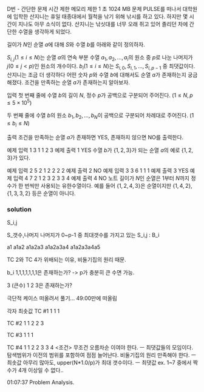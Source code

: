 D번 - 간단한 문제
시간 제한	메모리 제한
1 초	1024 MB
문제
PULSE를 떠나서 대학원에 입학한 산지니는 휴일 태종대에서 월척을 낚기 위해 낚시를 하고 있다. 하지만 몇 시간이 지나도 아무 소식이 없다. 산지니는 낚싯대를 너무 오래 쥐고 있어 졸리던 차에 간단한 수열을 생각하게 되었다.

길이가 $N$인 순열 $a$에 대해 $S$와 수열 $b$를 아래와 같이 정의하자.

$S_{i,j}(1 \leq i \leq N)$는 순열 $a$의 연속 부분 수열 $a_1, a_2, ..., a_i$의 원소 중 $p$로 나눈 나머지가 $j(0 \leq j < p)$인 원소의 개수이다.
$b_i(1 \leq i \leq N)$는 $S_{i,0}, S_{i,1}, ... , S_{i,p-1}$ 중 최댓값이다.
산지니는 조금 더 생각하다 어떤 숫자 $p$와 수열 $b$에 대해서도 순열 $a$가 존재하는지 궁금해졌다. 조건을 만족하는 순열 $a$가 존재하는지 알아보자. 

입력
첫 번째 줄에 수열 $b$의 길이 $N$, 정수 $p$가 공백으로 구분되어 주어진다. $(1 \leq N, p \leq 5 \times 10^5)$ 

두 번째 줄에 수열 $b$의 원소 $b_1, b_2, …, b_N$이 공백으로 구분되어 차례대로 주어진다. $(1 \leq b_i \leq N)$ 

출력
 조건을 만족하는 순열 $a$가 존재하면 YES, 존재하지 않으면 NO를 출력한다.


예제 입력 1 
3 1
1 2 3
예제 출력 1 
YES
수열 $b$가 $\{1, 2, 3\}$가 되는 순열 $a$의 예로 $\{1, 2, 3\}$가 있다.

예제 입력 2 
5 2
1 2 2 2 2
예제 출력 2 
NO
예제 입력 3 
3 6
1 1 1
예제 출력 3 
YES
예제 입력 4 
7 2
1 2 3 2 3 3 4
예제 출력 4 
NO
노트
길이가 $N$인 순열은 $1$부터 $N$까지 정수가 한 번씩만 사용되는 유한수열이다. 예를 들어 $\{1, 2, 4, 3\}$은 순열이지만 $\{1, 4, 2\}$, $\{1, 3, 3, 2\}$ 등은 순열이 아니다.


### solution
S_i,j

S_갯수,나머지
나머지가 0~p-1 중 최대갯수를 가지고 있는 S_i,j : B_i

a1
a1a2
a1a2a3
a1a2a3a4
a1a2a3a4a5

TC 2와 TC 4가 위배되는 이유, 비둘기집의 원리 때문.

b_i 1,1,1,1,1,1,1은 존재하는가? -> p가 충분히 큰 수면 가능.

3 (큰수)
1 2 3은 존재하는가?


극단적 케이스 떠올려서 풀기... 49:00만에 떠올림

각자 최솟값
TC #1
1 1 1

TC #2
1 1 2 2 3

TC #3
1 1 1

TC #4
1 1 2 2 3 3 4
<조건>
무조건 오름차순 이여야 한다. ㅡ 최댓값들의 모임이다. 탐색범위가 이전의 범위를 포함하여 점점 늘어난다.
비둘기집의 원리 만족해야 한다. ㅡ 최솟값
아무리 많아도, upper(N*1.0/p)가 최대 갯수이다.  ㅡ 최댓값
ex. 1~7 중에서 짝수가 4개 이상일 수 없다..

01:07:37 Problem Analysis.